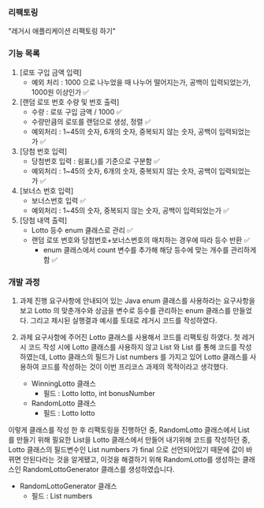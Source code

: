 ### 리팩토링
"레거시 애플리케이션 리팩토링 하기"

### 기능 목록
1. [로또 구입 금액 입력]
    - 예외 처리 : 1000 으로 나누었을 때 나누어 떨어지는가, 공백이 입력되었는가, 1000원 이상인가 ✅
2. [랜덤 로또 번호 수량 및 번호 출력]
    - 수량 : 로또 구입 금액 / 1000 ✅
    - 수량만큼의 로또를 랜덤으로 생성, 정렬 ✅
    - 예외처리 : 1~45의 숫자, 6개의 숫자, 중복되지 않는 숫자, 공백이 입력되었는가 ✅
3. [당첨 번호 입력]
    - 당첨번호 입력 : 쉼표(,)를 기준으로 구분함 ✅
    - 예외처리 : 1~45의 숫자, 6개의 숫자, 중복되지 않는 숫자, 공백이 입력되었는가 ✅
4. [보너스 번호 입력]
    - 보너스번호 입력 ✅
    - 예외처리 : 1~45의 숫자, 중복되지 않는 숫자, 공백이 입력되었는가 ✅
5. [당첨 내역 출력]
    - Lotto 등수 enum 클래스로 관리 ✅
    - 랜덤 로또 번호와 당첨번호+보너스번호의 매치하는 경우에 따라 등수 반환 ✅
        - enum 클래스에서 count 변수를 추가해 해당 등수에 맞는 개수를 관리하게 함 ✅

### 개발 과정
1. 과제 진행 요구사항에 안내되어 있는 Java enum 클래스를 사용하라는 요구사항을 보고
Lotto 의 맞춘개수와 상금을 변수로 등수를 관리하는 enum 클래스를 만들었다. 그리고 제시된 실행결과 예시를 토대로
레거시 코드를 작성하였다. 

2. 과제 요구사항에 주어진 Lotto 클래스를 사용해서 코드를 리팩토링 하였다. 
첫 레거시 코드 작성 시에 Lotto 클래스를 사용하지 않고 List 와 List<List> 를 통해 코드를 작성하였는데, 
Lotto 클래스의 필드가 List<Integer> numbers 를 가지고 있어 Lotto 클래스를 사용하여 코드를 작성하는 것이
이번 프리코스 과제의 목적이라고 생각했다.
   - WinningLotto 클래스
     - 필드 : Lotto lotto, int bonusNumber
   - RandomLotto 클래스
     - 필드 : Lotto lotto  

이렇게 클래스를 작성 한 후 리팩토링을 진행하던 중, RandomLotto 클래스에서 List<Lotto>
를 만들기 위해 필요한 List<Integer>을 Lotto 클래스에서 만들어 내기위해 코드를 작성하던 중,
Lotto 클래스의 필드변수인 List<Integer> numbers 가 final 으로 선언되어있기 때문에 값이 바뀌면 안된다라는 것을 알게됐고, 이것을 해결하기 위해
RandomLotto를 생성하는 클래스인 RandomLottoGenerator 클래스를 생성하였습니다.

   - RandomLottoGenerator 클래스
     - 필드 : List<Integer> numbers